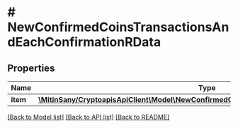 # # NewConfirmedCoinsTransactionsAndEachConfirmationRData

## Properties

Name | Type | Description | Notes
------------ | ------------- | ------------- | -------------
**item** | [**\MitinSany/CryptoapisApiClient\Model\NewConfirmedCoinsTransactionsAndEachConfirmationRI**](NewConfirmedCoinsTransactionsAndEachConfirmationRI.md) |  |

[[Back to Model list]](../../README.md#models) [[Back to API list]](../../README.md#endpoints) [[Back to README]](../../README.md)
